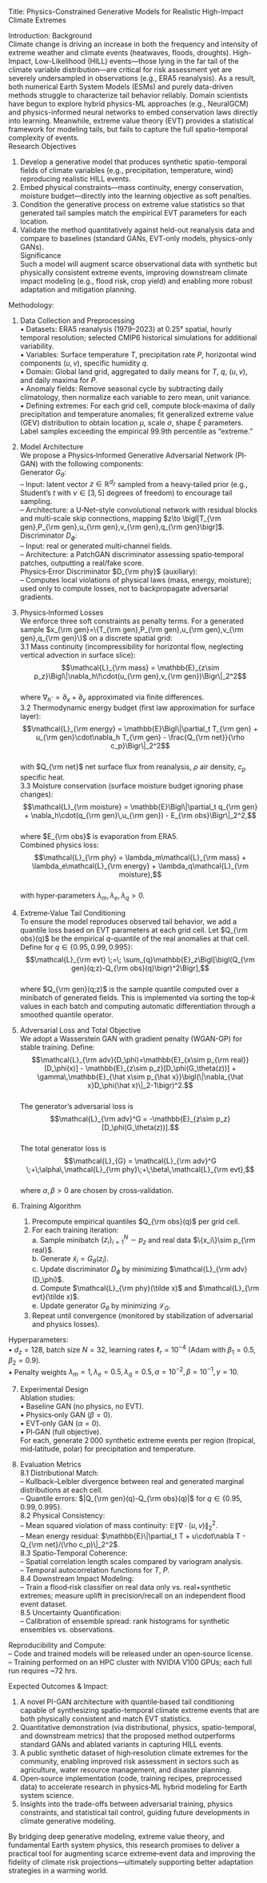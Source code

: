 Title:
Physics-Constrained Generative Models for Realistic High-Impact Climate Extremes

Introduction:
Background  
Climate change is driving an increase in both the frequency and intensity of extreme weather and climate events (heatwaves, floods, droughts). High-Impact, Low-Likelihood (HILL) events—those lying in the far tail of the climate variable distribution—are critical for risk assessment yet are severely undersampled in observations (e.g., ERA5 reanalysis). As a result, both numerical Earth System Models (ESMs) and purely data-driven methods struggle to characterize tail behavior reliably. Domain scientists have begun to explore hybrid physics-ML approaches (e.g., NeuralGCM) and physics-informed neural networks to embed conservation laws directly into learning. Meanwhile, extreme value theory (EVT) provides a statistical framework for modeling tails, but fails to capture the full spatio-temporal complexity of events.  
Research Objectives  
1. Develop a generative model that produces synthetic spatio-temporal fields of climate variables (e.g., precipitation, temperature, wind) reproducing realistic HILL events.  
2. Embed physical constraints—mass continuity, energy conservation, moisture budget—directly into the learning objective as soft penalties.  
3. Condition the generative process on extreme value statistics so that generated tail samples match the empirical EVT parameters for each location.  
4. Validate the method quantitatively against held-out reanalysis data and compare to baselines (standard GANs, EVT-only models, physics-only GANs).  
Significance  
Such a model will augment scarce observational data with synthetic but physically consistent extreme events, improving downstream climate impact modeling (e.g., flood risk, crop yield) and enabling more robust adaptation and mitigation planning.

Methodology:
1. Data Collection and Preprocessing  
   • Datasets: ERA5 reanalysis (1979–2023) at 0.25° spatial, hourly temporal resolution; selected CMIP6 historical simulations for additional variability.  
   • Variables: Surface temperature $T$, precipitation rate $P$, horizontal wind components $(u,v)$, specific humidity $q$.  
   • Domain: Global land grid, aggregated to daily means for $T$, $q$, $(u,v)$, and daily maxima for $P$.  
   • Anomaly fields: Remove seasonal cycle by subtracting daily climatology, then normalize each variable to zero mean, unit variance.  
   • Defining extremes: For each grid cell, compute block‐maxima of daily precipitation and temperature anomalies; fit generalized extreme value (GEV) distribution to obtain location $\mu$, scale $\sigma$, shape $\xi$ parameters. Label samples exceeding the empirical 99.9th percentile as “extreme.”  

2. Model Architecture  
   We propose a Physics‐Informed Generative Adversarial Network (PI‐GAN) with the following components:  
   Generator $G_\theta$:  
     – Input: latent vector $z\in\mathbb{R}^{d_z}$ sampled from a heavy‐tailed prior (e.g., Student’s $t$ with $\nu\in[3,5]$ degrees of freedom) to encourage tail sampling.  
     – Architecture: a U‐Net–style convolutional network with residual blocks and multi‐scale skip connections, mapping $z\to \bigl[T_{\rm gen},P_{\rm gen},u_{\rm gen},v_{\rm gen},q_{\rm gen}\bigr]$.  
   Discriminator $D_\phi$:  
     – Input: real or generated multi‐channel fields.  
     – Architecture: a PatchGAN discriminator assessing spatio‐temporal patches, outputting a real/fake score.  
   Physics‐Error Discriminator $D_{\rm phy}$ (auxiliary):  
     – Computes local violations of physical laws (mass, energy, moisture); used only to compute losses, not to backpropagate adversarial gradients.  

3. Physics‐Informed Losses  
   We enforce three soft constraints as penalty terms. For a generated sample $x_{\rm gen}=\{T_{\rm gen},P_{\rm gen},u_{\rm gen},v_{\rm gen},q_{\rm gen}\}$ on a discrete spatial grid:  
   3.1 Mass continuity (incompressibility for horizontal flow, neglecting vertical advection in surface slice):  
   $$\mathcal{L}_{\rm mass} = \mathbb{E}_{z\sim p_z}\Bigl\|\nabla_h\!\cdot(u_{\rm gen},v_{\rm gen})\Bigr\|_2^2$$  
   where $\nabla_h\cdot = \partial_x + \partial_y$ approximated via finite differences.  
   3.2 Thermodynamic energy budget (first law approximation for surface layer):  
   $$\mathcal{L}_{\rm energy} = \mathbb{E}\Bigl\|\partial_t T_{\rm gen} + u_{\rm gen}\cdot\nabla_h T_{\rm gen} - \frac{Q_{\rm net}}{\rho c_p}\Bigr\|_2^2$$  
   with $Q_{\rm net}$ net surface flux from reanalysis, $\rho$ air density, $c_p$ specific heat.  
   3.3 Moisture conservation (surface moisture budget ignoring phase changes):  
   $$\mathcal{L}_{\rm moisture} = \mathbb{E}\Bigl\|\partial_t q_{\rm gen} + \nabla_h\cdot(q_{\rm gen}\,u_{\rm gen}) - E_{\rm obs}\Bigr\|_2^2,$$  
   where $E_{\rm obs}$ is evaporation from ERA5.  
   Combined physics loss:  
   $$\mathcal{L}_{\rm phy} = \lambda_m\mathcal{L}_{\rm mass} + \lambda_e\mathcal{L}_{\rm energy} + \lambda_q\mathcal{L}_{\rm moisture},$$  
   with hyper‐parameters $\lambda_m,\lambda_e,\lambda_q>0$.  

4. Extreme‐Value Tail Conditioning  
   To ensure the model reproduces observed tail behavior, we add a quantile loss based on EVT parameters at each grid cell. Let $Q_{\rm obs}(q)$ be the empirical $q$-quantile of the real anomalies at that cell. Define for $q\in \{0.95,0.99,0.995\}$:  
   $$\mathcal{L}_{\rm evt} \;=\; \sum_{q}\mathbb{E}_z\Bigl[\bigl(Q_{\rm gen}(q;z)-Q_{\rm obs}(q)\bigr)^2\Bigr],$$  
   where $Q_{\rm gen}(q;z)$ is the sample quantile computed over a minibatch of generated fields. This is implemented via sorting the top‐$k$ values in each batch and computing automatic differentiation through a smoothed quantile operator.  

5. Adversarial Loss and Total Objective  
   We adopt a Wasserstein GAN with gradient penalty (WGAN-GP) for stable training. Define:  
   $$\mathcal{L}_{\rm adv}(D_\phi)=\mathbb{E}_{x\sim p_{\rm real}}[D_\phi(x)] - \mathbb{E}_{z\sim p_z}[D_\phi(G_\theta(z))] + \gamma\,\mathbb{E}_{\hat x\sim p_{\hat x}}\bigl(\|\nabla_{\hat x}D_\phi(\hat x)\|_2-1\bigr)^2.$$  
   The generator’s adversarial loss is  
   $$\mathcal{L}_{\rm adv}^G = -\mathbb{E}_{z\sim p_z}[D_\phi(G_\theta(z))].$$  
   The total generator loss is  
   $$\mathcal{L}_{G} = \mathcal{L}_{\rm adv}^G \;+\;\alpha\,\mathcal{L}_{\rm phy}\;+\;\beta\,\mathcal{L}_{\rm evt},$$  
   where $\alpha,\beta>0$ are chosen by cross‐validation.  

6. Training Algorithm  
   1. Precompute empirical quantiles $Q_{\rm obs}(q)$ per grid cell.  
   2. For each training iteration:  
      a. Sample minibatch $\{z_i\}_{i=1}^N\sim p_z$ and real data $\{x_i\}\sim p_{\rm real}$.  
      b. Generate $\tilde x_i = G_\theta(z_i)$.  
      c. Update discriminator $D_\phi$ by minimizing $\mathcal{L}_{\rm adv}(D_\phi)$.  
      d. Compute $\mathcal{L}_{\rm phy}(\tilde x)$ and $\mathcal{L}_{\rm evt}(\tilde x)$.  
      e. Update generator $G_\theta$ by minimizing $\mathcal{L}_G$.  
   3. Repeat until convergence (monitored by stabilization of adversarial and physics losses).  

Hyperparameters:  
• $d_z=128$, batch size $N=32$, learning rates $\ell_r=10^{-4}$ (Adam with $\beta_1=0.5,\beta_2=0.9$).  
• Penalty weights $\lambda_m=1,\lambda_e=0.5,\lambda_q=0.5,\alpha=10^{-2},\beta=10^{-1},\gamma=10$.  

7. Experimental Design  
   Ablation studies:  
   • Baseline GAN (no physics, no EVT).  
   • Physics‐only GAN ($\beta=0$).  
   • EVT‐only GAN ($\alpha=0$).  
   • PI‐GAN (full objective).  
   For each, generate 2 000 synthetic extreme events per region (tropical, mid‐latitude, polar) for precipitation and temperature.  

8. Evaluation Metrics  
   8.1 Distributional Match:  
     – Kullback–Leibler divergence between real and generated marginal distributions at each cell.  
     – Quantile errors: $|Q_{\rm gen}(q)-Q_{\rm obs}(q)|$ for $q\in\{0.95,0.99,0.995\}$.  
   8.2 Physical Consistency:  
     – Mean squared violation of mass continuity: $\mathbb{E}\|\nabla\cdot(u,v)\|_2^2$.  
     – Mean energy residual: $\mathbb{E}\|\partial_t T + u\cdot\nabla T - Q_{\rm net}/(\rho c_p)\|_2^2$.  
   8.3 Spatio-Temporal Coherence:  
     – Spatial correlation length scales compared by variogram analysis.  
     – Temporal autocorrelation functions for $T$, $P$.  
   8.4 Downstream Impact Modeling:  
     – Train a flood‐risk classifier on real data only vs. real+synthetic extremes; measure uplift in precision/recall on an independent flood event dataset.  
   8.5 Uncertainty Quantification:  
     – Calibration of ensemble spread: rank histograms for synthetic ensembles vs. observations.  

Reproducibility and Compute:  
– Code and trained models will be released under an open‐source license.  
– Training performed on an HPC cluster with NVIDIA V100 GPUs; each full run requires ~72 hrs.

Expected Outcomes & Impact:
1. A novel PI-GAN architecture with quantile‐based tail conditioning capable of synthesizing spatio-temporal climate extreme events that are both physically consistent and match EVT statistics.  
2. Quantitative demonstration (via distributional, physics, spatio-temporal, and downstream metrics) that the proposed method outperforms standard GANs and ablated variants in capturing HILL events.  
3. A public synthetic dataset of high‐resolution climate extremes for the community, enabling improved risk assessment in sectors such as agriculture, water resource management, and disaster planning.  
4. Open‐source implementation (code, training recipes, preprocessed data) to accelerate research in physics‐ML hybrid modeling for Earth system science.  
5. Insights into the trade-offs between adversarial training, physics constraints, and statistical tail control, guiding future developments in climate generative modeling.  

By bridging deep generative modeling, extreme value theory, and fundamental Earth system physics, this research promises to deliver a practical tool for augmenting scarce extreme‐event data and improving the fidelity of climate risk projections—ultimately supporting better adaptation strategies in a warming world.